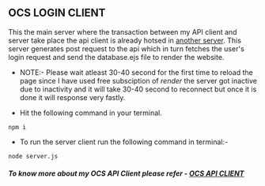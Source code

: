 ## OCS LOGIN CLIENT
This the main server where the transaction between my API client and server take place the api client is already hotsed in [another server](https://apiclient.onrender.com). This server generates post request to the api which in turn fetches the user's login request and send the database.ejs file to render the website.


+ NOTE:- Please wait atleast 30-40 second for the first time to reload the page since I have used free subsciption of *render* the server got inactive due to inactivity and it will take 30-40 second to reconnect but once it is done it will response very fastly.

* Hit the following command in your terminal.

```Node
npm i
```

* To run the server client run the following command in terminal:- 

```Node
node server.js
```
##### To know more about my OCS API Client please refer - [OCS API CLIENT](https://github.com/Sudarshan50/OCS-API-Client)

